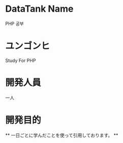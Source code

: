 DataTank Name
 =============
PHP 공부

ユンゴンヒ
=============

Study For PHP

開発人員
=============

一人  
 
開発目的
=============
 
** 一日ごとに学んだことを使って引用しております。 **
 
